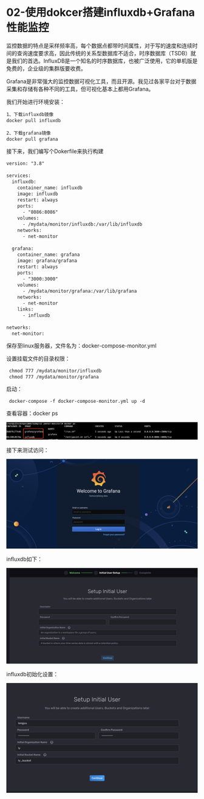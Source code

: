 # 02-使用dokcer搭建influxdb+Grafana性能监控


监控数据的特点是采样频率高，每个数据点都带时间属性，对于写的速度和连续时间的查询速度要求高，因此传统的关系型数据库不适合，时序数据库（TSDB）就是我们的首选。InfluxDB是一个知名的时序数据库，也被广泛使用，它的单机版是免费的，企业级的集群版要收费。


Grafana是非常强大的监控数据可视化工具，而且开源。我见过各家平台对于数据采集和存储有各种不同的工具，但可视化基本上都用Grafana。


我们开始进行环境安装：

```
1、下载influxdb镜像
docker pull influxdb
  
2、下载grafana镜像
docker pull grafana
```


接下来，我们编写个Dokerfile来执行构建

```
version: "3.8"

services:
  influxdb:
    container_name: influxdb
    image: influxdb
    restart: always
    ports:
      - "8086:8086"
    volumes:
      - /mydata/monitor/influxdb:/var/lib/influxdb
    networks:
      - net-monitor

  grafana:
    container_name: grafana
    image: grafana/grafana
    restart: always
    ports:
      - "3000:3000"
    volumes:
      - /mydata/monitor/grafana:/var/lib/grafana
    networks:
      - net-monitor
    links:
      - influxdb

networks:
  net-monitor:
```

保存至linux服务器，文件名为：docker-compose-monitor.yml


设置挂载文件的目录权限：
```
 chmod 777 /mydata/monitor/influxdb
 chmod 777 /mydata/monitor/grafana
```


启动：

```
 docker-compose -f docker-compose-monitor.yml up -d
```

查看容器：docker ps

![](_v_images/20210302184605674_2052741953.png)




接下来测试访问：

![](_v_images/20210302190400659_1109215016.png)



influxdb如下：

![](_v_images/20210302190435389_271234305.png)


influxdb初始化设置：

![](_v_images/20210304144020506_786536753.png)